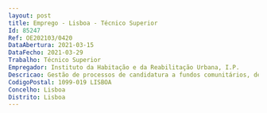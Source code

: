 ```yaml
--- 
layout: post
title: Emprego - Lisboa - Técnico Superior
Id: 85247
Ref: OE202103/0420
DataAbertura: 2021-03-15
DataFecho: 2021-03-29
Trabalho: Técnico Superior
Empregador: Instituto da Habitação e da Reabilitação Urbana, I.P.
Descricao: Gestão de processos de candidatura a fundos comunitários, desenvolvendo as seguintes atividades a) elaboração de processos de candidatura a fundos comunitários b) acompanhamento da execução de projetos objeto de financiamento com fundos comunitários.
CodigoPostal: 1099-019 LISBOA
Concelho: Lisboa
Distrito: Lisboa
--- 
```

